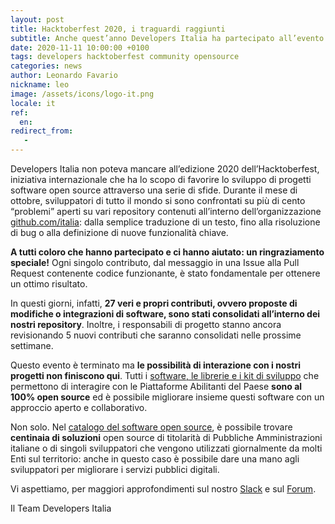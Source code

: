```yaml
---
layout: post
title: Hacktoberfest 2020, i traguardi raggiunti
subtitle: Anche quest’anno Developers Italia ha partecipato all’evento internazionale dedicato ai progetti open source
date: 2020-11-11 10:00:00 +0100
tags: developers hacktoberfest community opensource
categories: news
author: Leonardo Favario
nickname: leo
image: /assets/icons/logo-it.png
locale: it
ref:
  en:
redirect_from:
   -
---
```


Developers Italia non poteva mancare all’edizione 2020 dell’Hacktoberfest,
iniziativa internazionale che ha lo scopo di favorire lo sviluppo di progetti
software open source attraverso una serie di sfide. Durante il mese di ottobre,
sviluppatori di tutto il mondo si sono confrontati su più di cento “problemi”
aperti su vari repository contenuti all’interno dell’organizzazione
[github.com/italia](https://github.com/italia): dalla semplice traduzione di un
testo, fino alla risoluzione di bug o alla definizione di nuove funzionalità chiave.

**A tutti coloro che hanno partecipato e ci hanno aiutato: un ringraziamento
speciale!** Ogni singolo contributo, dal messaggio in una Issue alla Pull
Request contenente codice funzionante, è stato fondamentale per ottenere un
ottimo risultato.

In questi giorni, infatti, **27 veri e propri contributi, ovvero proposte di
modifiche o integrazioni di software, sono stati consolidati all’interno dei
nostri repository**. Inoltre, i responsabili di progetto stanno ancora
revisionando 5 nuovi contributi che saranno consolidati nelle prossime
settimane.

Questo evento è terminato ma **le possibilità di interazione con i nostri
progetti non finiscono qui**. Tutti i [software, le librerie e i kit di
sviluppo](https://developers.italia.it/it/piattaforme) che permettono di
interagire con le Piattaforme Abilitanti del Paese **sono al 100% open source**
ed è possibile migliorare insieme questi software con un approccio aperto
e collaborativo.

Non solo. Nel [catalogo del software open
source](https://developers.italia.it/it/software), è possibile trovare
**centinaia di soluzioni** open source di titolarità di Pubbliche
Amministrazioni italiane o di singoli sviluppatori che vengono utilizzati
giornalmente da molti Enti sul territorio: anche in questo caso è possibile
dare una mano agli sviluppatori per migliorare i servizi pubblici digitali.

Vi aspettiamo, per maggiori approfondimenti sul nostro
[Slack](https://slack.developers.italia.it) e sul [Forum](https://forum.italia.it).


Il Team Developers Italia
